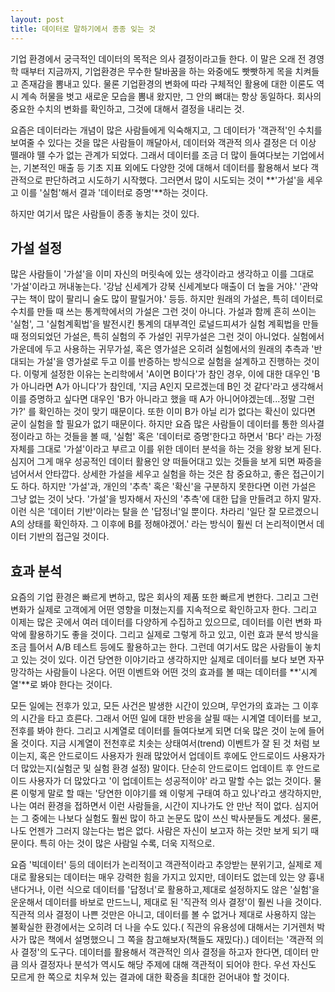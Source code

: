 ```yaml
---
layout: post
title: 데이터로 말하기에서 종종 잊는 것
---
```


기업 환경에서 궁극적인 데이터의 목적은 의사 결정이라고들 한다. 이 말은 오래 전 경영학 때부터 지금까지, 기업환경은 무수한 탈바꿈을 하는 와중에도  빳빳하게 목을 치켜들고 존재감을 뽐내고 있다. 물론 기업환경의 변화에 따라 구체적인 활용에 대한 이론도 역시 계속 허물을 벗고 새로운 모습을 뽐내 왔지만, 그 안의 뼈대는 항상 동일하다.
회사의 중요한 수치의 변화를 확인하고,  그것에 대해서 결정을 내리는 것.

요즘은 데이터라는 개념이 많은 사람들에게 익숙해지고, 그 데이터가 '객관적'인 수치를 보여줄 수 있다는 것을 많은 사람들이 깨달아서, 데이터와 객관적 의사 결정은 더 이상 뗄래야 뗄 수가  없는 관계가 되었다. 그래서 데이터를 조금 더 많이 들여다보는 기업에서는, 기본적인  매출 등  기초  지표 외에도  다양한 것에 대해서 데이터를 활용해서 보다 객관적으로 판단하려고 시도하기 시작했다. 
그러면서 많이 시도되는 것이 **'가설'을 세우고 이를 '실험'해서  결과 '데이터로 증명'**하는 것이다.

하지만 여기서 많은 사람들이 종종 놓치는 것이  있다.

## 가설 설정
많은 사람들이  '가설'을 이미 자신의 머릿속에  있는 생각이라고 생각하고 이를 그대로 '가설'이라고  꺼내놓는다.  '강남  신세계가  강북  신세계보다  매출이  더 높을 거야.'  '관악구는  책이  많이 팔리니 술도  많이 팔릴거야.'  등등.
하지만 원래의 가설은, 특히 데이터로 수치를 만들 때  쓰는 통계학에서의 가설은 그런 것이  아니다.
가설과 함께 흔히 쓰이는 '실험', 그 '실험계획법'을 발전시킨 통계의 대부격인 로널드피셔가 실험 계획법을 만들때 정의되었던 가설은, 특히 실험의  주 가설인 귀무가설은 그런 것이 아니었다. 실험에서 가운데에 두고 사용하는 귀무가설,  혹은 영가설은 오히려 실험에서의 원래의 추측과 '반대되는 가설'을 영가설로 두고 이를 반증하는 방식으로  실험을 설계하고  진행하는 것이다.
이렇게 설정한 이유는 논리학에서 'A이면 B이다'가  참인 경우, 이에 대한 대우인 'B가  아니라면 A가 아니다'가 참인데, '지금 A인지 모르겠는데 B인 것 같다'라고 생각해서 이를 증명하고 싶다면 대우인 'B가  아니라고 했을 때 A가  아니어야겠는데...정말  그런가?' 를 확인하는 것이 맞기 때문이다. 또한 이미 B가 아닐 리가 없다는 확신이 있다면  굳이 실험을 할 필요가 없기 때문이다.
하지만 요즘  많은 사람들이 데이터를  통한 의사결정이라고 하는 것들을 볼 때, '실험' 혹은 '데이터로  증명'한다고 하면서 'B다' 라는 가정 자체를 그대로  '가설'이라고 부르고 이를 위한 데이터 분석을 하는  것을 왕왕 보게 된다. 심지어 그게 매우 성공적인 데이터  활용인 양 떠들어대고 있는 것들을 보게  되면  짜증을 넘어서서 안타깝다.
상세한 가설을 세우고  실험을 하는 것은  참  중요하고,  좋은 접근이기도 하다. 하지만  '가설'과, 개인의 '추측'  혹은  '확신'을  구분하지  못한다면  이런 가설은  그냥  없는 것이 낫다. '가설'을 빙자해서 자신의 '추측'에 대한 답을 만들려고 하지 말자. 이런 식은 '데이터 기반'이라는 탈을 쓴 '답정너'일 뿐이다. 차라리  '일단 잘 모르겠으니  A의  상태를   확인하자. 그 이후에 B를  정해야겠어.' 라는 방식이  훨씬  더  논리적이면서 데이터 기반의 접근일   것이다.

## 효과 분석
 요즘의  기업 환경은 빠르게 변하고,  많은  회사의 제품  또한  빠르게  변한다. 그리고 그런 변화가 실제로  고객에게  어떤  영향을 미쳤는지를  지속적으로  확인하고자  한다. 그리고 이제는 많은 곳에서 여러 데이터를 다양하게 수집하고 있으므로, 데이터를  이런 변화  파악에  활용하기도  좋을 것이다. 그리고 실제로 그렇게 하고 있고, 이런 효과 분석  방식을  조금  틀어서  A/B  테스트 등에도  활용하고는 한다.
그런데 여기서도  많은  사람들이 놓치고 있는 것이  있다. 이건 당연한  이야기라고  생각하지만 실제로  데이터를 보다  보면 자꾸  망각하는 사람들이  나온다.
어떤 이벤트와 어떤 것의  효과를 볼 때는 데이터를 **'시계열'**로 봐야  한다는 것이다. 

모든  일에는 전후가 있고, 모든 사건은 발생한 시간이 있으며, 무언가의 효과는 그 이후의 시간을 타고  흐른다.  그래서  어떤 일에 대한 반응을 살필 때는  시계열  데이터를  보고, 전후를 봐야 한다.  그리고  시계열로  데이터를 들여다보게 되면  더욱 많은 것이 눈에  들어올 것이다. 지금 시계열이 전천후로 치솟는 상태여서(trend) 이벤트가 잘 된 것  처럼 보이는지,   혹은 안드로이드  사용자가  원래 많았어서 업데이트 후에도  안드로이드  사용자가  더 많았는지(실험군 및  실험 환경  설정)  말이다.  단순히  안드로이드 업데이트  후  안드로이드  사용자가  더  많았다고 '이  업데이트는 성공적이야'  라고  말할  수는 없는 것이다.
물론 이렇게 말로 할 때는 '당연한 이야기를 왜  이렇게  구태여  하고 있나'라고  생각하지만,  나는  여러  환경을 접하면서 이런 사람들을,  시간이  지나가도  안  만난  적이 없다. 심지어는 그 중에는 나보다 실험도 훨씬  많이  하고  논문도 많이  쓰신  박사분들도 계셨다. 물론, 나도 언젠가 그러지 않는다는  법은 없다.
사람은 자신이 보고자  하는 것만 보게 되기 때문이다. 특히 아는 것이  많은 사람일 수록,  더욱  지적으로.


 요즘 '빅데이터' 등의 데이터가  논리적이고 객관적이라고  추앙받는 분위기고, 실제로 제대로  활용되는 데이터는 매우 강력한 힘을 가지고 있지만,  데이터도 없는데 있는 양 흉내낸다거나, 이런  식으로 데이터를 '답정너'로 활용하고,제대로 설정하지도 않은 '실험'을 운운해서  데이터를  바보로  만드느니, 제대로  된 '직관적  의사 결정'이 훨씬  나을 것이다.   직관적  의사 결정이  나쁜 것만은 아니고, 데이터를   볼 수 없거나  제대로  사용하지 않는 불확실한 환경에서는 오히려  더 나을  수도  있다.( 직관의 유용성에 대해서는 기거렌처 박사가 많은 책에서 설명했으니  그 쪽을  참고해보자(책들도  재밌다).)
데이터는 '객관적  의사 결정'의 도구다. 데이터를 활용해서 객관적인 의사  결정을 하고자  한다면,   데이터 만큼 의사 결정자나 분석가 역시도  해당  주제에 대해 객관적이  되어야 한다. 우선 자신도 모르게 한 쪽으로 치우쳐 있는 결과에 대한  확증을  최대한  걷어내야 할  것이다.  

